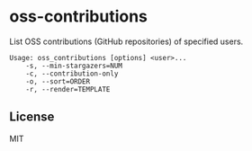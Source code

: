 oss-contributions
=================

List OSS contributions (GitHub repositories) of specified users.

```
Usage: oss_contributions [options] <user>...
    -s, --min-stargazers=NUM
    -c, --contribution-only
    -o, --sort=ORDER
    -r, --render=TEMPLATE
```

License
-------

MIT
